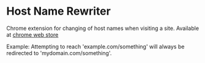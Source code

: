 Host Name Rewriter
====================

Chrome extension for changing of host names when visiting a site. Available at [chrome web store](https://chrome.google.com/webstore/detail/host-name-rewriter/kgkjmljnaneinhnbbdhigejjffonhffb)

Example: Attempting to reach 'example.com/something' will always be redirected to 'mydomain.com/something'.

